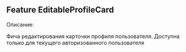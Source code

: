 ## Feature EditableProfileCard 

Описание:

Фича редактирования карточки профиля пользователя. Доступна только для текущего авторизованного пользователя
